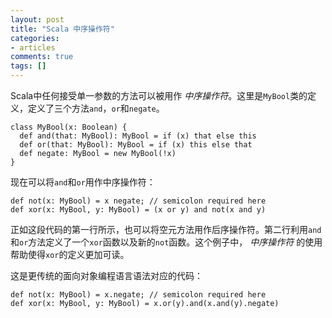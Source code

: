 ```yaml
---
layout: post
title: "Scala 中序操作符"
categories:
- articles
comments: true
tags: []
---
```


Scala中任何接受单一参数的方法可以被用作 *中序操作符*。这里是`MyBool`类的定义，定义了三个方法`and`，`or`和`negate`。

    class MyBool(x: Boolean) {
      def and(that: MyBool): MyBool = if (x) that else this
      def or(that: MyBool): MyBool = if (x) this else that
      def negate: MyBool = new MyBool(!x)
    }

现在可以将`and`和`or`用作中序操作符：

    def not(x: MyBool) = x negate; // semicolon required here
    def xor(x: MyBool, y: MyBool) = (x or y) and not(x and y)

正如这段代码的第一行所示，也可以将空元方法用作后序操作符。第二行利用`and`和`or`方法定义了一个`xor`函数以及新的`not`函数。这个例子中， _中序操作符_ 的使用帮助使得`xor`的定义更加可读。

这是更传统的面向对象编程语言语法对应的代码：

    def not(x: MyBool) = x.negate; // semicolon required here
    def xor(x: MyBool, y: MyBool) = x.or(y).and(x.and(y).negate)
